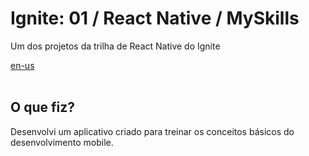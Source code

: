 <div valing="top">
  <h1>Ignite: 01 / React Native / MySkills</h1>
  <p>Um dos projetos da trilha de React Native do Ignite</p>
  <nav>
    <div id="repository-buttons"/>
    <a class="navigation-link disabled" href="https://github.com/L-Marcel/ignite-01-react-native-myskills/blob/main/README.en-US.md" target="__blank__">
      en-us
    </a>
  </nav>
</div>

<br/>

<div id="grid">
  <div id="grid-item">
    <h2>O que <span>fiz</span>?</h2>
    <p>Desenvolvi um aplicativo criado para treinar os conceitos básicos do desenvolvimento <span>mobile</span>.</p>
  </div>
</div>
